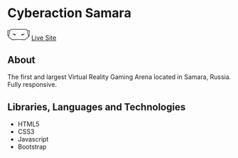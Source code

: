 # Cyberaction Samara

<div align="start">
    <img width="50px" src="public/images/logoblack.png">
  <a href="https://cyberactionsamara.ru/">Live Site</a>
</div>

## About
The first and largest Virtual Reality Gaming Arena located in Samara, Russia. Fully responsive.

## Libraries, Languages and Technologies

* HTML5
* CSS3
* Javascript
* Bootstrap